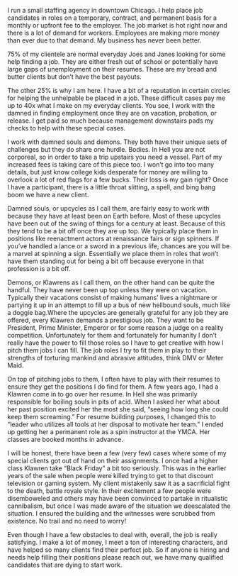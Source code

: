  I run a small staffing agency in downtown Chicago. I help place job candidates in roles on a temporary, contract, and permanent basis for a monthly or upfront fee to the employer. The job market is hot right now and there is a lot of demand for workers. Employees are making more money than ever due to that demand. My business has never been better.

75% of my clientele are normal everyday Joes and Janes looking for some help finding a job. They are either fresh out of school or potentially have large gaps of unemployment on their resumes. These are my bread and butter clients but don’t have the best payouts.

The other 25% is why I am here. I have a bit of a reputation in certain circles for helping the unhelpable be placed in a job. These difficult cases pay me up to 40x what I make on my everyday clients. You see, I work with the damned in finding employment once they are on vacation, probation, or release. I get paid so much because management downstairs pads my checks to help with these special cases. 

I work with damned souls and demons. They both have their unique sets of challenges but they do share one hurdle. Bodies. In Hell you are not corporeal,  so in order to take a trip upstairs you need a vessel. Part of my increased fees is taking care of this piece too. I won’t go into too many details, but just know college kids desperate for money are willing to overlook a lot of red flags for a few bucks. Their loss is my gain right? Once I have a participant, there is a little throat slitting, a spell, and bing bang boom we have a new client.

Damned souls, or upcycles as I call them, are fairly easy to work with because they have at least been on Earth before. Most of these upcycles have been out of the swing of things for a century at least. Because of this they tend to be a bit off once they are up top. We typically place them in positions like reenactment actors at renaissance fairs or sign spinners. If you’ve handled a lance or a sword in a previous life, chances are you will be a marvel at spinning a sign. Essentially we place them in roles that won’t have them standing out for being a bit off because everyone in that profession is a bit off. 

Demons, or Klawrens as I call them, on the other hand can be quite the handful. They have never been up top unless they were on vacation. Typically their vacations consist of making humans’ lives a nightmare or partying it up in an attempt to fill up a bus of new hellbound souls, much like a doggie bag.Where the upcycles are generally grateful for any job they are offered, every Klawren demands a prestigious job. They want to be President, Prime Minister, Emperor or for  some reason a judge on a reality competition. Unfortunately for them and fortunately for humanity I don’t really have the power to fill those roles so I have to get creative with how I pitch them jobs I can fill. The job roles I try to fit them in play to their strengths of torturing mankind and abrasive attitudes, think DMV or Meter Maid.

On top of pitching jobs to them, I often have to play with their resumes to ensure they get the positions I do find for them. A few years ago, I had a Klawren come in to go over her resume. In Hell she was primarily responsible for boiling souls in pits of acid. When I asked her what about her past position excited her the most she said, “seeing how long she could keep them screaming.” For resume building purposes, I changed this to “leader who utilizes all tools at her disposal to motivate her team.” I ended up getting her a permanent role as a spin instructor at the YMCA. Her classes are booked months in advance. 

I will be honest, there have been a few (very few) cases where some of my special clients got out of hand on their assignments. I once had a higher class Klawren take “Black Friday” a bit too seriously. This was in the earlier years of the sale when people were killed trying to get to that discount television or gaming system. My client mistakenly saw it as a sacrificial fight to the death, battle royale style. In their excitement a few people were disemboweled and others may have been convinced to partake in ritualistic cannibalism, but once I was made aware of the situation we deescalated the situation. I ensured the building and the witnesses were scrubbed from existence. No trail and no need to worry!

Even though I have a few obstacles to deal with, overall, the job is really satisfying. I make a lot of money, I meet a ton of interesting characters, and  have helped so many clients find their perfect job. So if anyone is hiring and needs help filling their positions please reach out, we have many qualified candidates that are dying to start work.